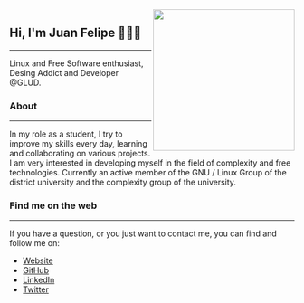 <img align='right' src="https://64.media.tumblr.com/tumblr_mc0otzjZAM1r1rrxzo1_500.gif" widht=300 height=250>

## Hi, I'm Juan Felipe 👨🏻‍💻
---
Linux and Free Software enthusiast, Desing Addict and Developer @GLUD.

### About
---
In my role as a student, I try to improve my skills every day, learning and collaborating on various projects. I am very interested in developing myself in the field of complexity and free technologies. Currently an active member of the GNU / Linux Group of the district university and the complexity group of the university.

### Find me on the web
---
If you have a question, or you just want to contact me, you can find and follow me on:

 - [Website](https://juferoga.github.io/JuanFelipeCV/) 
 - [GitHub](https://github.com/Juferoga)
 - [LinkedIn](https://www.linkedin.com/in/Juferoga/)
 - [Twitter](https://twitter.com/JuanFelipe_61)

<!--
**Juferoga/Juferoga** is a ✨ _special_ ✨ repository because its `README.md` (this file) appears on your GitHub profile.

Here are some ideas to get you started:

- 🔭 I’m currently working on ...
- 🌱 I’m currently learning ...
- 👯 I’m looking to collaborate on ...
- 🤔 I’m looking for help with ...
- 💬 Ask me about ...
- 📫 How to reach me: ...
- 😄 Pronouns: ...
- ⚡ Fun fact: ...
-->
